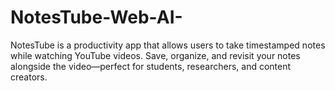 # NotesTube-Web-AI-
NotesTube is a productivity app that allows users to take timestamped notes while watching YouTube videos. Save, organize, and revisit your notes alongside the video—perfect for students, researchers, and content creators.
